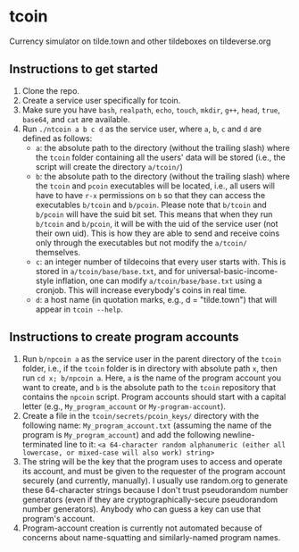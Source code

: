# tcoin
Currency simulator on tilde.town and other tildeboxes on tildeverse.org

## Instructions to get started
1. Clone the repo.
2. Create a service user specifically for tcoin.
3. Make sure you have `bash`, `realpath`, `echo`, `touch`, `mkdir`, `g++`, `head`, `true`, `base64`, and `cat` are available.
4. Run `./ntcoin a b c d` as the service user, where `a`, `b`, `c` and `d` are defined as follows:
    * `a`: the absolute path to the directory (without the trailing slash) where the `tcoin` folder containing all the users' data will be stored (i.e., the script will create the directory `a/tcoin/`)
    * `b`: the absolute path to the directory (without the trailing slash) where the `tcoin` and `pcoin` executables will be located, i.e., all users will have to have `r-x` permissions on `b` so that they can access the executables `b/tcoin` and `b/pcoin`. Please note that `b/tcoin` and `b/pcoin` will have the suid bit set. This means that when they run `b/tcoin` and `b/pcoin`, it will be with the uid of the service user (not their own uid). This is how they are able to send and receive coins only through the executables but not modify the `a/tcoin/` themselves.
    * `c`: an integer number of tildecoins that every user starts with. This is stored in `a/tcoin/base/base.txt`, and for universal-basic-income-style inflation, one can modify `a/tcoin/base/base.txt` using a cronjob. This will increase everybody's coins in real time.
    * `d`: a host name (in quotation marks, e.g., d = "tilde.town") that will appear in `tcoin --help`.
## Instructions to create program accounts
1. Run `b/npcoin a` as the service user in the parent directory of the `tcoin` folder, i.e., if the `tcoin` folder is in directory with absolute path `x`, then run `cd x; b/npcoin a`. Here, `a` is the name of the program account you want to create, and `b` is the absolute path to the `tcoin` repository that contains the `npcoin` script. Program accounts should start with a capital letter (e.g., `My_program_account` or `My-program-account`).
2. Create a file in the `tcoin/secrets/pcoin_keys/` directory with the following name: `My_program_account.txt` (assuming the name of the program is `My_program_account`) and add the following newline-terminated line to it:
`<a 64-character random alphanumeric (either all lowercase, or mixed-case will also work) string>`
3. The string will be the key that the program uses to access and operate its account, and must be given to the requester of the program account securely (and currently, manually). I usually use random.org to generate these 64-character strings because I don't trust pseudorandom number generators (even if they are cryptographically-secure pseudorandom number generators). Anybody who can guess a key can use that program's account.
4. Program-account creation is currently not automated because of concerns about name-squatting and similarly-named program names.
